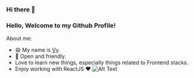 ### Hi there 👋

### Hello, Welcome to my Github Profile! 

About me:

-  😄 My name is [Vy](https://www.facebook.com/nhatnhat.le.7121). 
-  🤔 Open and friendly.
-  Love to learn new things, especially things related to Frontend stacks.
-  Enjoy working with ReactJS ❤
![Alt Text](https://st.quantrimang.com/photos/image/2018/04/20/cai-anh-gif-tren-man-hinh-cho-always-on-display-5.gif)

